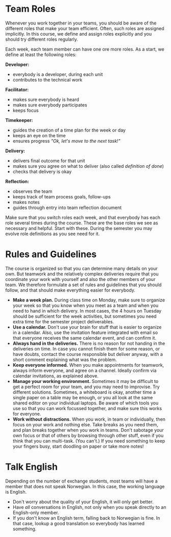 # Team Roles

Whenever you work together in your teams, you should be aware of the different roles that make your team efficient. 
Often, such roles are assigned implicitly. 
In this course, we define and assign roles explicitly and you should try different roles regularly.

Each week, each team member can have one ore more roles. As a start, we define at least the following roles:


**Developer:**

* everybody is a developer, during each unit
* contributes to the technical work


**Facilitator:**

* makes sure everybody is heard
* makes sure everybody participates
* keeps focus


**Timekeeper:**

* guides the creation of a time plan for the week or day
* keeps an eye on the time
* ensures progress *"Ok, let's move to the next task!"*


**Delivery:**

* delivers final outcome for that unit
* makes sure you agree on what to deliver (also called *definition of done*)
* checks that delivery is okay


**Reflection:**

* observes the team
* keeps track of team process goals, follow-ups
* makes notes
* guides through entry into team reflection document


Make sure that you switch roles each week, and that everybody has each role several times during the course.
These are the base roles we see as necessary and helpful. Start with these. 
During the semester you may evolve role definitions as you see need for it.


# Rules and Guidelines

The course is organized so that you can determine many details on your own.
But teamwork and the relatively complex deliveries require that you coordinate your work with yourself and also the other members of your team.
We therefore formulate a set of rules and guidelines that you should follow, and that should make everything easier for everybody.

* **Make a week plan.** During class time on Monday, make sure to organize your week so that you know when you meet as a team and when you need to hand in which delivery. In most cases, the 4 hours on Tuesday should be sufficient for the week activities, but sometimes you need extra time for the semester project deliverables.
* **Use a calendar.** Don't use your brain for stuff that is easier to organize in a calendar. Also, use the invitation feature integrated with email so that everyone receives the same calendar event, and can confirm it. 
* **Always hand in the deliveries.** There is no reason for not handing in the deliveries on time. In case you cannot finish them for some reason, or have doubts, contact the course responsible but deliver anyway, with a short comment explaining what was the problem. 
* **Keep everyone informed.** When you make appointments for teamwork, always inform everyone, and agree on a channel. Ideally confirm via calendar invitations, as explained above. 
* **Manage your working environment.** Sometimes it may be difficult to get a perfect room for your team, and you may need to improvise. Try different solutions. Sometimes, a whiteboard is okay, another time a single paper on a table may be enough, or you all look at the same shared editor on your individual laptops. Be aware of which tools you use so that you can work focussed together, and make sure this works for everyone.
* **Work without distractions.** When you work, in team or individually, then focus on your work and nothing else. Take breaks as you need them, and plan breaks together when you work in teams. Don't sabotage your own focus or that of others by browsing through other stuff, even if you think that you can multi-task. (You can't.) If you need something to keep your fingers busy, start doodling on paper or take more notes! 


# Talk English

Depending on the number of exchange students, most teams will have a member that does not speak Norwegian. In this case, the working language is English.

* Don't worry about the quality of your English, it will only get better.
* Have *all* conversations in English, not only when you speak directly to an English-only member.
* If you don't know an English term, falling back to Norwegian is fine. In that case, lookup a good translation so everybody has learned something. 


